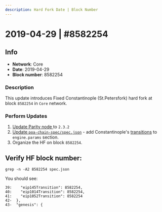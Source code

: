 ```yaml
---
description: Hard Fork Date | Block Number
---
```


# 2019-04-29 \| \#8582254

## Info

* **Network**: Core
* **Date**: 2019-04-29
* **Block number**: 8582254

### Description

This update introduces Fixed Constantinople \(St.Petersfork\) hard fork at block `8582254` in `Core` network.

### Perform Updates

1. [Update Parity node ](../parity-upgrade-guide.md)to `2.3.2` 
2. [Update `poa-chain-spec/spec.json`](poa-core-spec.json-hard-fork-update.md) - add Constantinople's [transitions](https://github.com/poanetwork/poa-chain-spec/pull/110/files#diff-42eb5109ad96d4ac46cdcbf18f2938de) to `engine.params` section.
3. Organize the HF on block `8582254`.

## Verify HF block number:

```text
grep -n -A2 8582254 spec.json
```

You should see:

```text
39:    "eip145Transition": 8582254,
40:    "eip1014Transition": 8582254,
41:    "eip1052Transition": 8582254
42-  },
43-  "genesis": {
```

